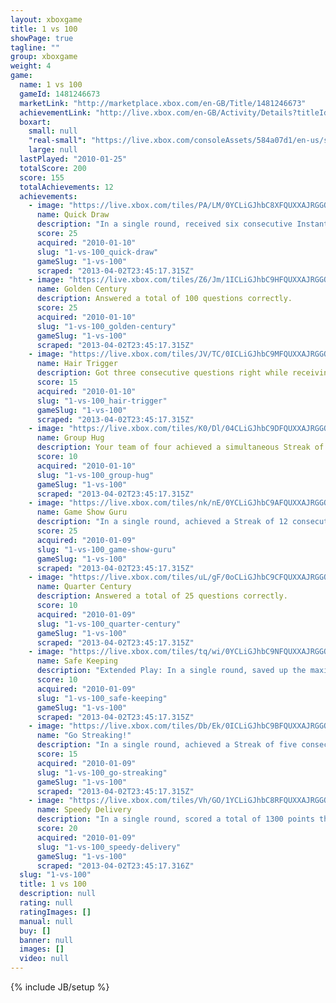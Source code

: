 ```yaml
---
layout: xboxgame
title: 1 vs 100
showPage: true
tagline: ""
group: xboxgame
weight: 4
game: 
  name: 1 vs 100
  gameId: 1481246673
  marketLink: "http://marketplace.xbox.com/en-GB/Title/1481246673"
  achievementLink: "http://live.xbox.com/en-GB/Activity/Details?titleId=1481246673"
  boxart: 
    small: null
    "real-small": "https://live.xbox.com/consoleAssets/584a07d1/en-us/smallboxart.jpg"
    large: null
  lastPlayed: "2010-01-25"
  totalScore: 200
  score: 155
  totalAchievements: 12
  achievements: 
    - image: "https://live.xbox.com/tiles/PA/LM/0YCLiGJhbC8XFQUXXAJRGGQxL2FjaC8wL2MAAAAA5+fn-uMCJw==.jpg"
      name: Quick Draw
      description: "In a single round, received six consecutive Instant Answer Bonuses."
      score: 25
      acquired: "2010-01-10"
      slug: "1-vs-100_quick-draw"
      gameSlug: "1-vs-100"
      scraped: "2013-04-02T23:45:17.315Z"
    - image: "https://live.xbox.com/tiles/Z6/Jm/1ICLiGJhbC9HFQUXXAJRGGQxL2FjaC8wLzMAAAAA5+fn+0mifA==.jpg"
      name: Golden Century
      description: Answered a total of 100 questions correctly.
      score: 25
      acquired: "2010-01-10"
      slug: "1-vs-100_golden-century"
      gameSlug: "1-vs-100"
      scraped: "2013-04-02T23:45:17.315Z"
    - image: "https://live.xbox.com/tiles/JV/TC/0ICLiGJhbC9MFQUXXAJRGGQxL2FjaC8wLzgAAAAA5+fn-+1UPg==.jpg"
      name: Hair Trigger
      description: Got three consecutive questions right while receiving an Instant Answer Bonus for each.
      score: 15
      acquired: "2010-01-10"
      slug: "1-vs-100_hair-trigger"
      gameSlug: "1-vs-100"
      scraped: "2013-04-02T23:45:17.315Z"
    - image: "https://live.xbox.com/tiles/K0/Dl/04CLiGJhbC9DFQUXXAJRGGQxL2FjaC8wLzcAAAAA5+fn-MpAMA==.jpg"
      name: Group Hug
      description: Your team of four achieved a simultaneous Streak of three consecutive correct answers.
      score: 10
      acquired: "2010-01-10"
      slug: "1-vs-100_group-hug"
      gameSlug: "1-vs-100"
      scraped: "2013-04-02T23:45:17.315Z"
    - image: "https://live.xbox.com/tiles/nk/nE/0YCLiGJhbC9AFQUXXAJRGGQxL2FjaC8wLzQAAAAA5+fn-utJhQ==.jpg"
      name: Game Show Guru
      description: "In a single round, achieved a Streak of 12 consecutive correct answers."
      score: 25
      acquired: "2010-01-09"
      slug: "1-vs-100_game-show-guru"
      gameSlug: "1-vs-100"
      scraped: "2013-04-02T23:45:17.315Z"
    - image: "https://live.xbox.com/tiles/uL/gF/0oCLiGJhbC9CFQUXXAJRGGQxL2FjaC8wLzYAAAAA5+fn-Sq4ow==.jpg"
      name: Quarter Century
      description: Answered a total of 25 questions correctly.
      score: 10
      acquired: "2010-01-09"
      slug: "1-vs-100_quarter-century"
      gameSlug: "1-vs-100"
      scraped: "2013-04-02T23:45:17.315Z"
    - image: "https://live.xbox.com/tiles/tq/wi/0YCLiGJhbC9NFQUXXAJRGGQxL2FjaC8wLzkAAAAA5+fn-g2srQ==.jpg"
      name: Safe Keeping
      description: "Extended Play: In a single round, saved up the maximum of three Skips."
      score: 10
      acquired: "2010-01-09"
      slug: "1-vs-100_safe-keeping"
      gameSlug: "1-vs-100"
      scraped: "2013-04-02T23:45:17.315Z"
    - image: "https://live.xbox.com/tiles/Db/Ek/0ICLiGJhbC9BFQUXXAJRGGQxL2FjaC8wLzUAAAAA5+fn-wuxFg==.jpg"
      name: "Go Streaking!"
      description: "In a single round, achieved a Streak of five consecutive correct answers."
      score: 15
      acquired: "2010-01-09"
      slug: "1-vs-100_go-streaking"
      gameSlug: "1-vs-100"
      scraped: "2013-04-02T23:45:17.315Z"
    - image: "https://live.xbox.com/tiles/Vh/GO/1YCLiGJhbC8RFQUXXAJRGGQxL2FjaC8wL2UAAAAA5+fn+qERTQ==.jpg"
      name: Speedy Delivery
      description: "In a single round, scored a total of 1300 points through time bonuses."
      score: 20
      acquired: "2010-01-09"
      slug: "1-vs-100_speedy-delivery"
      gameSlug: "1-vs-100"
      scraped: "2013-04-02T23:45:17.316Z"
  slug: "1-vs-100"
  title: 1 vs 100
  description: null
  rating: null
  ratingImages: []
  manual: null
  buy: []
  banner: null
  images: []
  video: null
---
```

{% include JB/setup %}